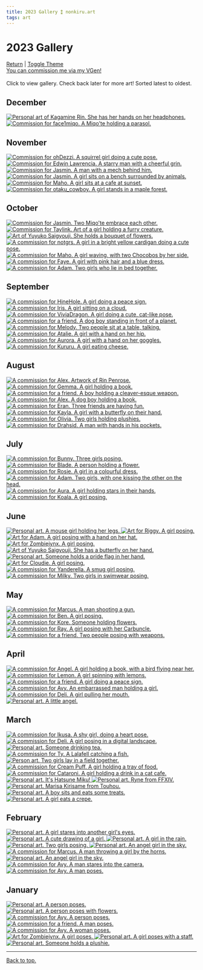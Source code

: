 ```yaml
---
title: 2023 Gallery ⁑ nonkiru.art
tags: art
---
```


<!-- bulk resize 300 height -->
<h1>2023 Gallery</h1>
<a href="/art/">Return</a> | <a href="#" id="theme-toggle" onclick="modeSwitcher()">Toggle Theme</a>
<br><a href="https://vgen.co/nonkiru">You can commission me via my VGen!</a>
<br>
<br>Click to view gallery. Check back later for more art! Sorted latest to oldest.
<div class="gallery">
<h2>December</h2>
<a href="/../assets/artwork/2023/kagamine_rin.png" data-fancybox="gallery" data-caption="Personal art of Kagamine Rin. She has her hands on her headphones.">
    <img src="/../assets/artwork/2023/low/kagamine_rin.png" alt="Personal art of Kagamine Rin. She has her hands on her headphones." />
</a>

<a href="/../assets/artwork/2023/face1miqo.png" data-fancybox="gallery" data-caption="Commission for face1miqo. A Miqo'te holding a parasol.">
    <img src="/../assets/artwork/2023/low/face1miqo.png" alt="Commission for face1miqo. A Miqo'te holding a parasol." />
</a>

<h2>November</h2>
<a href="/../assets/artwork/2023/ohdezzi.png" data-fancybox="gallery" data-caption="Commission for ohDezzi. A squirrel girl doing a cute pose.">
    <img src="/../assets/artwork/2023/low/ohdezzi.png" alt="Commission for ohDezzi. A squirrel girl doing a cute pose." />
</a>

<a href="/../assets/artwork/2023/edwin.png" data-fancybox="gallery" data-caption="Commission for Edwin Lawrencia. A starry man with a cheerful grin.">
    <img src="/../assets/artwork/2023/low/edwin.png" alt="Commission for Edwin Lawrencia. A starry man with a cheerful grin." />
</a>

<a href="/../assets/artwork/2023/graham.png" data-fancybox="gallery" data-caption="Commission for Marcus. A man with a mech behind him.">
    <img src="/../assets/artwork/2023/low/graham.png" alt="Commission for Jasmin. A man with a mech behind him." />
</a>

<a href="/../assets/artwork/2023/jasmin_2.png" data-fancybox="gallery" data-caption="Commission for Jasmin. A girl sits on a bench surrounded by animals.">
    <img src="/../assets/artwork/2023/low/jasmin_2.png" alt="Commission for Jasmin. A girl sits on a bench surrounded by animals." />
</a>

<a href="/../assets/artwork/2023/maho.png" data-fancybox="gallery" data-caption="Commission for Maho. A girl sits at a cafe at sunset.">
    <img src="/../assets/artwork/2023/low/maho.png" alt="Commission for Maho. A girl sits at a cafe at sunset." />
</a>

<a href="/../assets/artwork/2023/otaku.png" data-fancybox="gallery" data-caption="Commission for otaku_cowboy. A girl stands in a maple forest.">
    <img src="/../assets/artwork/2023/low/otaku.png" alt="Commission for otaku_cowboy. A girl stands in a maple forest." />
</a>

<h2>October</h2>
<a href="/../assets/artwork/2023/jasmin.png" data-fancybox="gallery" data-caption="Commission for Jasmin. Two Miqo'te embrace each other.">
    <img src="/../assets/artwork/2023/low/jasmin.png" alt="Commission for Jasmin. Two Miqo'te embrace each other." />
</a>

<a href="/../assets/artwork/2023/taylink.png" data-fancybox="gallery" data-caption="Commission for Taylink. Art of a girl holding a furry creature.">
    <img src="/../assets/artwork/2023/low/taylink.png" alt="Commission for Taylink. Art of a girl holding a furry creature." />
</a>

<a href="/../assets/artwork/2023/yuyuko_2.png" data-fancybox="gallery" data-caption="Art of Yuyuko Saigyouji. She holds a bouquet of flowers.">
    <img src="/../assets/artwork/2023/low/yuyuko_2.png" alt="Art of Yuyuko Saigyouji. She holds a bouquet of flowers." />
</a>

<a href="/../assets/artwork/2023/notgrs.png" data-fancybox="gallery" data-caption="A commission for notgrs. A girl in a bright yellow cardigan doing a cute pose.">
    <img src="/../assets/artwork/2023/low/notgrs.png" alt="A commission for notgrs. A girl in a bright yellow cardigan doing a cute pose." />
</a>

<a href="/../assets/artwork/2023/ramen.png" data-fancybox="gallery" data-caption="A commission for Maho. A girl waving, with two Chocobos by her side.">
    <img src="/../assets/artwork/2023/low/ramen.png" alt="A commission for Maho. A girl waving, with two Chocobos by her side." />
</a>

<a href="/../assets/artwork/2023/faye.png" data-fancybox="gallery" data-caption="A commission for Faye. A girl with pink hair and a blue dress.">
    <img src="/../assets/artwork/2023/low/faye.png" alt="A commission for Faye. A girl with pink hair and a blue dress."/>
</a>

<a href="/../assets/artwork/2023/adam_4.png" data-fancybox="gallery" data-caption="A commission for Adam. Two girls who lie in bed together.">
    <img src="/../assets/artwork/2023/low/adam_4.png" alt="A commission for Adam. Two girls who lie in bed together."/>
</a>

<h2>September</h2>
<a href="/../assets/artwork/2023/hine.png" data-fancybox="gallery" data-caption="A commission for HineHole. A girl doing a peace sign.">
    <img src="/../assets/artwork/2023/low/hine.png" alt="A commission for HineHole. A girl doing a peace sign."/>
</a>

<a href="/../assets/artwork/2023/iris.png" data-fancybox="gallery" data-caption="A commission for Iris. A girl sitting on a cloud.">
    <img src="/../assets/artwork/2023/low/iris.png" alt="A commission for Iris. A girl sitting on a cloud."/>
</a>

<a href="/../assets/artwork/2023/vivia.png" data-fancybox="gallery" data-caption="A commission for ViviaDragon. A girl doing a cute, cat-like pose.">
    <img src="/../assets/artwork/2023/low/vivia.png" alt="A commission for ViviaDragon. A girl doing a cute, cat-like pose."/>
</a>

<a href="/../assets/artwork/2023/ryuji.png" data-fancybox="gallery" data-caption="A commission for a friend. A dog boy standing in front of a planet.">
    <img src="/../assets/artwork/2023/low/ryuji.png" alt="A commission for a friend. A dog boy standing in front of a planet."/>
</a>

<a href="/../assets/artwork/2023/melody.png" data-fancybox="gallery" data-caption="A commission for Melody. Two people sit at a table, talking.">
    <img src="/../assets/artwork/2023/low/melody.png" alt="A commission for Melody. Two people sit at a table, talking."/>
</a>

<a href="/../assets/artwork/2023/atalie.png" data-fancybox="gallery" data-caption="A commission for Atalie. A girl with a hand on her hip.">
    <img src="/../assets/artwork/2023/low/atalie.png" alt="A commission for Atalie. A girl with a hand on her hip."/>
</a>

<a href="/../assets/artwork/2023/aurora.png" data-fancybox="gallery" data-caption="A commission for Aurora. A girl with a hand on her goggles.">
    <img src="/../assets/artwork/2023/low/aurora.png" alt="A commission for Aurora. A girl with a hand on her goggles."/>
</a>

<a href="/../assets/artwork/2023/kururu.png" data-fancybox="gallery" data-caption="A commission for Kururu. A girl eating cheese.">
    <img src="/../assets/artwork/2023/low/kururu.png" alt="A commission for Kururu. A girl eating cheese."/>
</a>

<h2>August</h2>
<a href="/../assets/artwork/2023/rin.png" data-fancybox="gallery" data-caption="A commission for Alex. Artwork of Rin Penrose.">
    <img src="/../assets/artwork/2023/low/rin.png" alt="A commission for Alex. Artwork of Rin Penrose."/>
</a>

<a href="/../assets/artwork/2023/gemma.png" data-fancybox="gallery" data-caption="A commission for Gemma. A girl holding a book.">
    <img src="/../assets/artwork/2023/low/gemma.png" alt="A commission for Gemma. A girl holding a book."/>
</a>

<a href="/../assets/artwork/2023/ethan.png" data-fancybox="gallery" data-caption="A commission for a friend. A boy holding a cleaver-esque weapon.">
    <img src="/../assets/artwork/2023/low/ethan.png" alt="A commission for a friend. A boy holding a cleaver-esque weapon."/>
</a>

<a href="/../assets/artwork/2023/alex.png" data-fancybox="gallery" data-caption="A commission for Alex. A dog boy holding a book.">
    <img src="/../assets/artwork/2023/low/alex.png" alt="A commission for Alex. A dog boy holding a book."/>
</a>

<a href="/../assets/artwork/2023/eran.png" data-fancybox="gallery" data-caption="A commission for Eran. Three friends are having fun.">
    <img src="/../assets/artwork/2023/low/eran.png" alt="A commission for Eran. Three friends are having fun."/>
</a>

<a href="/../assets/artwork/2023/kayla.png" data-fancybox="gallery" data-caption="A commission for Kayla. A girl with a butterfly on their hand.">
    <img src="/../assets/artwork/2023/low/kayla.png" alt="A commission for Kayla. A girl with a butterfly on their hand."/>
</a>

<a href="/../assets/artwork/2023/sanrio.png" data-fancybox="gallery" data-caption="A commission for Olivia. Two girls holding plushies.">
    <img src="/../assets/artwork/2023/low/sanrio.png" alt="A commission for Olivia. Two girls holding plushies."/>
</a>

<a href="/../assets/artwork/2023/drahsid.png" data-fancybox="gallery" data-caption="A commission for Drahsid. A man with hands in his pockets.">
    <img src="/../assets/artwork/2023/low/drahsid.png" alt="A commission for Drahsid. A man with hands in his pockets."/>
</a>

<h2>July</h2>
<a href="/../assets/artwork/2023/bunny.png" data-fancybox="gallery" data-caption="A commission for Bunny. Three girls posing.">
    <img src="/../assets/artwork/2023/low/bunny.png" alt="A commission for Bunny. Three girls posing."/>
</a>

<a href="/../assets/artwork/2023/blade.png" data-fancybox="gallery" data-caption="A commission for Blade. A person holding a flower.">
    <img src="/../assets/artwork/2023/low/blade.png" alt="A commission for Blade. A person holding a flower."/>
</a>

<a href="/../assets/artwork/2023/rosie.png" data-fancybox="gallery" data-caption="A commission for Rosie. A girl in a colourful dress.">
    <img src="/../assets/artwork/2023/low/rosie.png" alt="A commission for Rosie. A girl in a colourful dress."/>
</a>

<a href="/../assets/artwork/2023/adam_3.png" data-fancybox="gallery" data-caption="A commission for Adam. Two girls, with one kissing the other on the head.">
    <img src="/../assets/artwork/2023/low/adam_3.png" alt="A commission for Adam. Two girls, with one kissing the other on the head.""/>
</a>

<a href="/../assets/artwork/2023/aura.png" data-fancybox="gallery" data-caption="A commission for Aura. A girl holding stars in their hands.">
    <img src="/../assets/artwork/2023/low/aura.png" alt="A commission for Aura. A girl holding stars in their hands."/>
</a>

<a href="/../assets/artwork/2023/koala.png" data-fancybox="gallery" data-caption="A commission for Koala. A girl posing.">
    <img src="/../assets/artwork/2023/low/koala.png" alt="A commission for Koala. A girl posing."/>
</a>

<h2>June</h2>
<a href="/../assets/artwork/2023/mouse.png" data-fancybox="gallery" data-caption="Personal art. A mouse girl holding her legs.">
    <img src="/../assets/artwork/2023/low/mouse.png" alt="Personal art. A mouse girl holding her legs."/>
</a>

<a href="/../assets/artwork/2023/riggy.png" data-fancybox="gallery" data-caption="Art for Riggy. A girl posing.">
    <img src="/../assets/artwork/2023/low/riggy.png" alt="Art for Riggy. A girl posing."/>
</a>

<a href="/../assets/artwork/2023/adam.png" data-fancybox="gallery" data-caption="Art for Adam. A girl posing with a hand on her hat.">
    <img src="/../assets/artwork/2023/low/adam.png" alt="Art for Adam. A girl posing with a hand on her hat."/>
</a>

<a href="/../assets/artwork/2023/izumi.png" data-fancybox="gallery" data-caption="Art for Zombiejynx. A girl posing.">
    <img src="/../assets/artwork/2023/low/izumi.png" alt="Art for Zombiejynx. A girl posing."/>
</a>

<a href="/../assets/artwork/2023/yuyuko.png" data-fancybox="gallery" data-caption="Art of Yuyuko Saigyouji. She has a butterfly on her hand.">
    <img src="/../assets/artwork/2023/low/yuyuko.png" alt="Art of Yuyuko Saigyouji. She has a butterfly on her hand."/>
</a>

<a href="/../assets/artwork/2023/pride.png" data-fancybox="gallery" data-caption="Personal art. Someone holds a pride flag in her hand.">
    <img src="/../assets/artwork/2023/low/pride.png" alt="Personal art. Someone holds a pride flag in her hand."/>
</a>

<a href="/../assets/artwork/2023/miyoki.png" data-fancybox="gallery" data-caption="Art for Cloudie. A girl posing.">
    <img src="/../assets/artwork/2023/low/miyoki.png" alt="Art for Cloudie. A girl posing."/>
</a>

<a href="/../assets/artwork/2023/yanderella.png" data-fancybox="gallery" data-caption="A commission for Yanderella. A smug girl posing.">
    <img src="/../assets/artwork/2023/low/yanderella.png" alt="A commission for Yanderella. A smug girl posing."/>
</a>

<a href="/../assets/artwork/2023/milky.png" data-fancybox="gallery" data-caption="A commission for Milky. Two girls in swimwear posing." >
    <img src="/../assets/artwork/2023/low/milky.png" alt="A commission for Milky. Two girls in swimwear posing."/>
</a>

<h2>May</h2>
<a href="/../assets/artwork/2023/marcus.png" data-fancybox="gallery" data-caption="A commission for Marcus. A man shooting a gun.">
    <img src="/../assets/artwork/2023/low/marcus.png" alt="A commission for Marcus. A man shooting a gun."/>
</a>

<a href="/../assets/artwork/2023/ben.png" data-fancybox="gallery" data-caption="A commission for Ben. A girl posing.">
    <img src="/../assets/artwork/2023/low/ben.png" alt="A commission for Ben. A girl posing."/>
</a>

<a href="/../assets/artwork/2023/kore.png" data-fancybox="gallery" data-caption="A commission for Kore. Someone holding flowers.">
    <img src="/../assets/artwork/2023/low/kore.png" alt="A commission for Kore. Someone holding flowers."/>
</a>

<a href="/../assets/artwork/2023/ray.png" data-fancybox="gallery" data-caption="A commission for Ray. A girl posing with her Carbuncle.">
    <img src="/../assets/artwork/2023/low/ray.png" alt="A commission for Ray. A girl posing with her Carbuncle."/>
</a>

<a href="/../assets/artwork/2023/liam.png" data-fancybox="gallery" data-caption="A commission for a friend. Two people posing with weapons.">
    <img src="/../assets/artwork/2023/low/liam.png" alt="A commission for a friend. Two people posing with weapons."/>
</a>

<h2>April</h2>
<a href="/../assets/artwork/2023/angel.png" data-fancybox="gallery" data-caption="A commission for Angel. A girl holding a book, with a bird flying near her.">
    <img src="/../assets/artwork/2023/low/angel.png" alt="A commission for Angel. A girl holding a book, with a bird flying near her."/>
</a>

<a href="/../assets/artwork/2023/lemon.png" data-fancybox="gallery" data-caption="A commission for Lemon. A girl spinning with lemons.">
    <img src="/../assets/artwork/2023/low/lemon.png" alt="A commission for Lemon. A girl spinning with lemons."/>
</a>

<a href="/../assets/artwork/2023/mezuki.png" data-fancybox="gallery" data-caption="A commission for a friend. A girl doing a peace sign.">
    <img src="/../assets/artwork/2023/low/mezuki.png" alt="A commission for a friend. A girl doing a peace sign."/>
</a>

<a href="/../assets/artwork/2023/avyvoksis.png" data-fancybox="gallery" data-caption="A commission for Avy. An embarrassed man holding a girl.">
    <img src="/../assets/artwork/2023/low/avyvoksis.png" alt="A commission for Avy. An embarrassed man holding a girl."/>
</a>

<a href="/../assets/artwork/2023/deli.png" data-fancybox="gallery" data-caption="A commission for Deli. A girl pulling her mouth.">
    <img src="/../assets/artwork/2023/low/deli.png" alt="A commission for Deli. A girl pulling her mouth."/>
</a>

<a href="/../assets/artwork/2023/maron.png" data-fancybox="gallery" data-caption="Personal art. A little angel.">
    <img src="/../assets/artwork/2023/low/maron.png" alt="Personal art. A little angel."/>
</a>

<h2>March</h2>
<a href="/../assets/artwork/2023/ikusa.png" data-fancybox="gallery" data-caption="A commission for Ikusa. A shy girl, doing a heart pose.">
    <img src="/../assets/artwork/2023/low/ikusa.png" alt="A commission for Ikusa. A shy girl, doing a heart pose."/>
</a>

<a href="/../assets/artwork/2023/deli_low.png" data-fancybox="gallery" data-caption="A commission for Deli. A girl posing in a digital landscape.">
    <img src="/../assets/artwork/2023/low/deli_low.png" alt="A commission for Deli. A girl posing in a digital landscape."/>
</a>

<a href="/../assets/artwork/2023/tea.png" data-fancybox="gallery" data-caption="Personal art. Someone drinking tea.">
    <img src="/../assets/artwork/2023/low/tea.png" alt="Personal art. Someone drinking tea."/>
</a>

<a href="/../assets/artwork/2023/ty.png" data-fancybox="gallery" data-caption="A commission for Ty. A Lalafell catching a fish.">
    <img src="/../assets/artwork/2023/low/ty.png" alt="A commission for Ty. A Lalafell catching a fish."/>
</a>

<a href="/../assets/artwork/2023/lesbians.png" data-fancybox="gallery" data-caption="Person art. Two girls lay in a field together.">
    <img src="/../assets/artwork/2023/low/lesbians.png" alt="Person art. Two girls lay in a field together."/>
</a>

<a href="/../assets/artwork/2023/cream_puff.png" data-fancybox="gallery" data-caption="A commission for Cream Puff. A girl holding a tray of food." >
    <img src="/../assets/artwork/2023/low/cream_puff.png" alt="A commission for Cream Puff. A girl holding a tray of food."/>
</a>

<a href="/../assets/artwork/2023/cataroni.png" data-fancybox="gallery" data-caption="A commission for Cataroni. A girl holding a drink in a cat cafe.">
    <img src="/../assets/artwork/2023/low/cataroni.png" alt="A commission for Cataroni. A girl holding a drink in a cat cafe."/>
</a>

<a href="/../assets/artwork/2023/digitallightsmiku.png" data-fancybox="gallery" data-caption="Personal art. It's Hatsune Miku!">
    <img src="/../assets/artwork/2023/low/digitallightsmiku.png" alt="Personal art. It's Hatsune Miku!"/>
</a>

<a href="/../assets/artwork/2023/ryne.png" data-fancybox="gallery" data-caption="Personal art. Ryne from FFXIV.">
    <img src="/../assets/artwork/2023/low/ryne.png" alt="Personal art. Ryne from FFXIV."/>
</a>

<a href="/../assets/artwork/2023/marisa.png" data-fancybox="gallery" data-caption="Personal art. Marisa Kirisame from Touhou.">
    <img src="/../assets/artwork/2023/low/marisa.png" alt="Personal art. Marisa Kirisame from Touhou."/>
</a>

<a href="/../assets/artwork/2023/kou.png" data-fancybox="gallery" data-caption="Personal art. A boy sits and eats some treats.">
    <img src="/../assets/artwork/2023/low/kou.png" alt="Personal art. A boy sits and eats some treats."/>
</a>

<a href="/../assets/artwork/2023/umemi.png" data-fancybox="gallery" data-caption="Personal art. A girl eats a crepe.">
    <img src="/../assets/artwork/2023/low/umemi.png" alt="Personal art. A girl eats a crepe."/>
</a>

<h2>February</h2>
<a href="/../assets/artwork/2023/intoxicated.png" data-fancybox="gallery" data-caption="Personal art. A girl stares into another girl's eyes.">
    <img src="/../assets/artwork/2023/low/intoxicated.png" alt="Personal art. A girl stares into another girl's eyes."/>
</a>

<a href="/../assets/artwork/2023/umemi_old.png" data-fancybox="gallery" data-caption="Personal art. A cute drawing of a girl.">
    <img src="/../assets/artwork/2023/low/umemi_old.png" alt="Personal art. A cute drawing of a girl."/>
</a>

<a href="/../assets/artwork/2023/brolly.png" data-fancybox="gallery" data-caption="Personal art. A girl in the rain.">
    <img src="/../assets/artwork/2023/low/brolly.png" alt="Personal art. A girl in the rain."/>
</a>

<a href="/../assets/artwork/2023/devil.png" data-fancybox="gallery" data-caption="Personal art. Two girls posing.">
    <img src="/../assets/artwork/2023/low/devil.png" alt="Personal art. Two girls posing."/>
</a>

<a href="/../assets/artwork/2023/angel_2.png" data-fancybox="gallery" data-caption="Personal art. An angel girl in the sky.">
    <img src="/../assets/artwork/2023/low/angel_2.png" alt="Personal art. An angel girl in the sky."/>
</a>

<a href="/../assets/artwork/2023/trollface.png" data-fancybox="gallery" data-caption="A commission for Marcus. A man throwing a girl by the horns.">
    <img src="/../assets/artwork/2023/low/trollface.png" alt="A commission for Marcus. A man throwing a girl by the horns."/>
</a>

<a href="/../assets/artwork/2023/maron_2.png" data-fancybox="gallery" data-caption="Personal art. An angel girl in the sky.">
    <img src="/../assets/artwork/2023/low/maron_2.png" alt="Personal art. An angel girl in the sky."/>
</a>

<a href="/../assets/artwork/2023/rom.png" data-fancybox="gallery" data-caption="A commission for Avy. A man stares into the camera.">
    <img src="/../assets/artwork/2023/low/rom.png" alt="A commission for Avy. A man stares into the camera."/>
</a>

<a href="/../assets/artwork/2023/dan.png" data-fancybox="gallery" data-caption="A commission for Avy. A man poses.">
    <img src="/../assets/artwork/2023/low/dan.png" alt="A commission for Avy. A man poses."/>
</a>

<h2>January</h2>
<a href="/../assets/artwork/2023/jupiter.png" data-fancybox="gallery" data-caption="Personal art. A person poses.">
    <img src="/../assets/artwork/2023/low/jupiter.png" alt="Personal art. A person poses."/>
</a>

<a href="/../assets/artwork/2023/non.png" data-fancybox="gallery" data-caption="Personal art. A person poses with flowers." >
    <img src="/../assets/artwork/2023/low/non.png" alt="Personal art. A person poses with flowers."/>
</a>

<a href="/../assets/artwork/2023/myu.png" data-fancybox="gallery" data-caption="A commission for Avy. A person poses.">
    <img src="/../assets/artwork/2023/low/myu.png" alt="A commission for Avy. A person poses."/>
</a>

<a href="/../assets/artwork/2023/naruto.png" data-fancybox="gallery" data-caption="A commission for a friend. A man poses.">
    <img src="/../assets/artwork/2023/low/naruto.png" alt="A commission for a friend. A man poses."/>
</a>

<a href="/../assets/artwork/2023/poshushu.png" data-fancybox="gallery" data-caption="A commission for Avy. A woman poses.">
    <img src="/../assets/artwork/2023/low/poshushu.png" alt="A commission for Avy. A woman poses."/>
</a>

<a href="/../assets/artwork/2023/jynx.png" data-fancybox="gallery" data-caption="Art for Zombiejynx. A girl poses.">
    <img src="/../assets/artwork/2023/low/jynx.png" alt="Art for Zombiejynx. A girl poses."/>
</a>

<a href="/../assets/artwork/2023/emmadreamdreamer.png" data-fancybox="gallery" data-caption="Personal art. A girl poses with a staff.">
    <img src="/../assets/artwork/2023/low/emmadreamdreamer.png" alt="Personal art. A girl poses with a staff."/>
</a>

<a href="/../assets/artwork/2023/sillynon.png" data-fancybox="gallery" data-caption="Personal art. Someone holds a plushie.">
    <img src="/../assets/artwork/2023/low/sillynon.png" alt="Personal art. Someone holds a plushie."/>
</a>
</div>

<hr>
<a href="#">Back to top.</a>